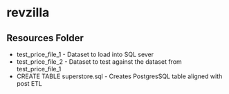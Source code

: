 # revzilla
## Resources Folder
* test_price_file_1 - Dataset to load into SQL sever 
* test_price_file_2 - Dataset to test against the dataset from test_price_file_1
* CREATE TABLE superstore.sql - Creates PostgresSQL table aligned with post ETL